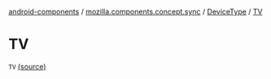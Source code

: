 [android-components](../../index.md) / [mozilla.components.concept.sync](../index.md) / [DeviceType](index.md) / [TV](./-t-v.md)

# TV

`TV` [(source)](https://github.com/mozilla-mobile/android-components/blob/master/components/concept/sync/src/main/java/mozilla/components/concept/sync/Devices.kt#L115)